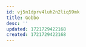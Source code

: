 ```yaml
---
id: vj5n1dprv4luh2n2liq59mk
title: Gobbo
desc: ''
updated: 1721729422168
created: 1721729422168
---
```

